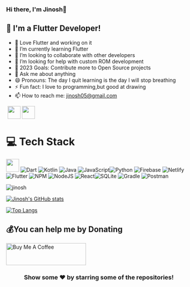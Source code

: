 
### Hi there, I'm Jinosh👋 


## 💫 I'm a Flutter Developer!

- 🔭 Love Flutter and working on it
- 🌱 I’m currently learning Flutter
- 👯 I’m looking to collaborate with other developers
- 🤔 I’m looking for help with custom ROM development
- 🥅 2023 Goals: Contribute more to Open Source projects
- 💬 Ask me about anything
- 😄 Pronouns: The day I quit learning is the day I will stop breathing
- ⚡ Fun fact: I love to programming,but good at drawing
- 📫 How to reach me: jinosh05@gmail.com

 <a href="https://www.linkedin.com/in/jinosh/"><img src="https://img.shields.io/badge/linkedin-%230077B5.svg?&style=for-the-badge&logo=linkedin&logoColor=white" height=35></a> <a href="https://www.instagram.com/jinoshprabhuraj/"><img src="https://img.shields.io/badge/instagram-%23E4405F.svg?&style=for-the-badge&logo=instagram&logoColor=white" height=35></a> 


# 💻 Tech Stack
<img src="https://upload.wikimedia.org/wikipedia/commons/1/18/ISO_C%2B%2B_Logo.svg" height=35>  ![Dart](https://img.shields.io/badge/dart-%230175C2.svg?style=for-the-badge&logo=dart&logoColor=white) ![Kotlin](https://img.shields.io/badge/kotlin-%230095D5.svg?style=for-the-badge&logo=kotlin&logoColor=white) ![Java](https://img.shields.io/badge/java-%23ED8B00.svg?style=for-the-badge&logo=java&logoColor=white) ![JavaScript](https://img.shields.io/badge/javascript-%23323330.svg?style=for-the-badge&logo=javascript&logoColor=%23F7DF1E)![Python](https://img.shields.io/badge/python-3670A0?style=for-the-badge&logo=python&logoColor=ffdd54) ![Firebase](https://img.shields.io/badge/firebase-%23039BE5.svg?style=for-the-badge&logo=firebase) ![Netlify](https://img.shields.io/badge/netlify-%23000000.svg?style=for-the-badge&logo=netlify&logoColor=#00C7B7) ![Flutter](https://img.shields.io/badge/Flutter-%2302569B.svg?style=for-the-badge&logo=Flutter&logoColor=white) ![NPM](https://img.shields.io/badge/NPM-%23000000.svg?style=for-the-badge&logo=npm&logoColor=white) ![NodeJS](https://img.shields.io/badge/node.js-6DA55F?style=for-the-badge&logo=node.js&logoColor=white) ![React](https://img.shields.io/badge/react-%2320232a.svg?style=for-the-badge&logo=react&logoColor=%2361DAFB)![SQLite](https://img.shields.io/badge/sqlite-%2307405e.svg?style=for-the-badge&logo=sqlite&logoColor=white) ![Gradle](https://img.shields.io/badge/Gradle-02303A.svg?style=for-the-badge&logo=Gradle&logoColor=white) ![Postman](https://img.shields.io/badge/Postman-FF6C37?style=for-the-badge&logo=postman&logoColor=white)



<p><img align="center" src="https://github-readme-streak-stats.herokuapp.com/?user=jinosh05&" alt="jinosh" /></p>


[![Jinosh's GitHub stats](https://github-readme-stats.vercel.app/api?username=jinosh05&show_icons=true&count_private=true&theme=radical)](https://github.com/anuraghazra/github-readme-stats)

[![Top Langs](https://github-readme-stats.vercel.app/api/top-langs/?username=jinosh05)](https://github.com/anuraghazra/github-readme-stats)

## 💰You can help me by Donating 

<a href="https://www.buymeacoffee.com/jinosh" target="_blank"><img src="https://cdn.buymeacoffee.com/buttons/v2/default-yellow.png" alt="Buy Me A Coffee" style="height: 60px !important;width: 217px !important;" ></a>

<div align="center">

### Show some ❤️ by starring some of the repositories!

</div>

